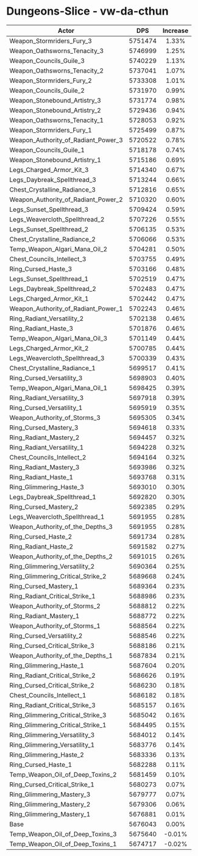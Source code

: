 # Dungeons-Slice - vw-da-cthun
| Actor | DPS | Increase |
|---|:---:|:---:|
|Weapon_Stormriders_Fury_3|5751474|1.33%|
|Weapon_Oathsworns_Tenacity_3|5746999|1.25%|
|Weapon_Councils_Guile_3|5740229|1.13%|
|Weapon_Oathsworns_Tenacity_2|5737041|1.07%|
|Weapon_Stormriders_Fury_2|5733308|1.01%|
|Weapon_Councils_Guile_2|5731970|0.99%|
|Weapon_Stonebound_Artistry_3|5731774|0.98%|
|Weapon_Stonebound_Artistry_2|5729436|0.94%|
|Weapon_Oathsworns_Tenacity_1|5728053|0.92%|
|Weapon_Stormriders_Fury_1|5725499|0.87%|
|Weapon_Authority_of_Radiant_Power_3|5720522|0.78%|
|Weapon_Councils_Guile_1|5718178|0.74%|
|Weapon_Stonebound_Artistry_1|5715186|0.69%|
|Legs_Charged_Armor_Kit_3|5714340|0.67%|
|Legs_Daybreak_Spellthread_3|5713244|0.66%|
|Chest_Crystalline_Radiance_3|5712816|0.65%|
|Weapon_Authority_of_Radiant_Power_2|5710320|0.60%|
|Legs_Sunset_Spellthread_3|5709424|0.59%|
|Legs_Weavercloth_Spellthread_2|5707226|0.55%|
|Legs_Sunset_Spellthread_2|5706135|0.53%|
|Chest_Crystalline_Radiance_2|5706066|0.53%|
|Temp_Weapon_Algari_Mana_Oil_2|5704281|0.50%|
|Chest_Councils_Intellect_3|5703755|0.49%|
|Ring_Cursed_Haste_3|5703166|0.48%|
|Legs_Sunset_Spellthread_1|5702519|0.47%|
|Legs_Daybreak_Spellthread_2|5702483|0.47%|
|Legs_Charged_Armor_Kit_1|5702442|0.47%|
|Weapon_Authority_of_Radiant_Power_1|5702243|0.46%|
|Ring_Radiant_Versatility_2|5702138|0.46%|
|Ring_Radiant_Haste_3|5701876|0.46%|
|Temp_Weapon_Algari_Mana_Oil_3|5701149|0.44%|
|Legs_Charged_Armor_Kit_2|5700785|0.44%|
|Legs_Weavercloth_Spellthread_3|5700339|0.43%|
|Chest_Crystalline_Radiance_1|5699517|0.41%|
|Ring_Cursed_Versatility_3|5698903|0.40%|
|Temp_Weapon_Algari_Mana_Oil_1|5698425|0.39%|
|Ring_Radiant_Versatility_3|5697918|0.39%|
|Ring_Cursed_Versatility_1|5695919|0.35%|
|Weapon_Authority_of_Storms_3|5695305|0.34%|
|Ring_Cursed_Mastery_3|5694618|0.33%|
|Ring_Radiant_Mastery_2|5694457|0.32%|
|Ring_Radiant_Versatility_1|5694228|0.32%|
|Chest_Councils_Intellect_2|5694164|0.32%|
|Ring_Radiant_Mastery_3|5693986|0.32%|
|Ring_Radiant_Haste_1|5693768|0.31%|
|Ring_Glimmering_Haste_3|5693010|0.30%|
|Legs_Daybreak_Spellthread_1|5692820|0.30%|
|Ring_Cursed_Mastery_2|5692385|0.29%|
|Legs_Weavercloth_Spellthread_1|5691955|0.28%|
|Weapon_Authority_of_the_Depths_3|5691955|0.28%|
|Ring_Cursed_Haste_2|5691734|0.28%|
|Ring_Radiant_Haste_2|5691582|0.27%|
|Weapon_Authority_of_the_Depths_2|5691015|0.26%|
|Ring_Glimmering_Versatility_2|5690364|0.25%|
|Ring_Glimmering_Critical_Strike_2|5689668|0.24%|
|Ring_Cursed_Mastery_1|5689364|0.23%|
|Ring_Radiant_Critical_Strike_1|5688986|0.23%|
|Weapon_Authority_of_Storms_2|5688812|0.22%|
|Ring_Radiant_Mastery_1|5688772|0.22%|
|Weapon_Authority_of_Storms_1|5688564|0.22%|
|Ring_Cursed_Versatility_2|5688546|0.22%|
|Ring_Cursed_Critical_Strike_3|5688186|0.21%|
|Weapon_Authority_of_the_Depths_1|5687834|0.21%|
|Ring_Glimmering_Haste_1|5687604|0.20%|
|Ring_Radiant_Critical_Strike_2|5686626|0.19%|
|Ring_Cursed_Critical_Strike_2|5686230|0.18%|
|Chest_Councils_Intellect_1|5686182|0.18%|
|Ring_Radiant_Critical_Strike_3|5685157|0.16%|
|Ring_Glimmering_Critical_Strike_3|5685042|0.16%|
|Ring_Glimmering_Critical_Strike_1|5684495|0.15%|
|Ring_Glimmering_Versatility_3|5684012|0.14%|
|Ring_Glimmering_Versatility_1|5683776|0.14%|
|Ring_Glimmering_Haste_2|5683336|0.13%|
|Ring_Cursed_Haste_1|5682288|0.11%|
|Temp_Weapon_Oil_of_Deep_Toxins_2|5681459|0.10%|
|Ring_Cursed_Critical_Strike_1|5680273|0.07%|
|Ring_Glimmering_Mastery_3|5679777|0.07%|
|Ring_Glimmering_Mastery_2|5679306|0.06%|
|Ring_Glimmering_Mastery_1|5676881|0.01%|
|Base|5676043|0.00%|
|Temp_Weapon_Oil_of_Deep_Toxins_3|5675640|-0.01%|
|Temp_Weapon_Oil_of_Deep_Toxins_1|5674717|-0.02%|
